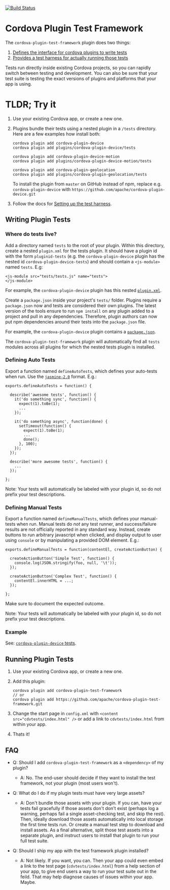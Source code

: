 <!--
#
# Licensed to the Apache Software Foundation (ASF) under one
# or more contributor license agreements.  See the NOTICE file
# distributed with this work for additional information
# regarding copyright ownership.  The ASF licenses this file
# to you under the Apache License, Version 2.0 (the
# "License"); you may not use this file except in compliance
# with the License.  You may obtain a copy of the License at
#
# http://www.apache.org/licenses/LICENSE-2.0
#
# Unless required by applicable law or agreed to in writing,
# software distributed under the License is distributed on an
# "AS IS" BASIS, WITHOUT WARRANTIES OR CONDITIONS OF ANY
#  KIND, either express or implied.  See the License for the
# specific language governing permissions and limitations
# under the License.
#
-->

[![Build Status](https://travis-ci.org/apache/cordova-plugin-test-framework.svg?branch=master)](https://travis-ci.org/apache/cordova-plugin-test-framework)

# Cordova Plugin Test Framework

The `cordova-plugin-test-framework` plugin does two things:

1. [Defines the interface for cordova plugins to write tests](#interface)
2. [Provides a test harness for actually running those tests](#harness)

Tests run directly inside existing Cordova projects, so you can rapidly switch between testing and development. You can also be sure that your test suite is testing the exact versions of plugins and platforms that your app is using.

# TLDR; Try it

1. Use your existing Cordova app, or create a new one.
2. Plugins bundle their tests using a nested plugin in a `/tests` directory. Here are a few examples how install both:

	```shell
	cordova plugin add cordova-plugin-device
	cordova plugin add plugins/cordova-plugin-device/tests

	cordova plugin add cordova-plugin-device-motion
	cordova plugin add plugins/cordova-plugin-device-motion/tests

	cordova plugin add cordova-plugin-geolocation
	cordova plugin add plugins/cordova-plugin-geolocation/tests
	```
	
	To install the plugin from `master` on GitHub instead of npm, replace e.g. `cordova-plugin-device` with `https://github.com/apache/cordova-plugin-device.git`

3. Follow the docs for [Setting up the test harness](#harness).


<a name="interface" />

## Writing Plugin Tests

### Where do tests live?

Add a directory named `tests` to the root of your plugin. Within this directory, create a nested `plugin.xml` for the tests plugin. It should have a plugin id with the form `pluginid-tests` (e.g. the `cordova-plugin-device` plugin has the nested id `cordova-plugin-device-tests`) and should contain a `<js-module>` named `tests`. E.g:

```
<js-module src="tests/tests.js" name="tests">
</js-module>
```

For example, the `cordova-plugin-device` plugin has this nested [`plugin.xml`](https://github.com/apache/cordova-plugin-device/blob/master/tests/plugin.xml).

Create a `package.json` inside your project's `tests/` folder. Plugins require a `package.json` now and tests are considered their own plugins. The latest version of the tools ensure to run `npm install` on any plugin added to a project and pull in any dependencies. Therefore, plugin authors can now put npm dependencies around their tests into the `package.json` file.

For example, the `cordova-plugin-device` plugin contains a [`package.json`](https://github.com/apache/cordova-plugin-device/blob/master/tests/package.json).

The `cordova-plugin-test-framework` plugin will automatically find all `tests` modules across all plugins for which the nested tests plugin is installed.

### Defining Auto Tests

Export a function named `defineAutoTests`, which defines your auto-tests when run. Use the [`jasmine-2.0`](http://jasmine.github.io/2.0/introduction.html) format. E.g.:

```
exports.defineAutoTests = function() {

  describe('awesome tests', function() {
    it('do something sync', function() {
      expect(1).toBe(1);
      ...
    });

    it('do something async', function(done) {
      setTimeout(function() {
        expect(1).toBe(1);
        ...
        done();
      }, 100);
    });
  });

  describe('more awesome tests', function() {
    ...
  });

};
```

Note: Your tests will automatically be labeled with your plugin id, so do not prefix your test descriptions.


### Defining Manual Tests

Export a function named `defineManualTests`, which defines your manual-tests when run. Manual tests do *not* any test runner, and success/failure results are not officially reported in any standard way. Instead, create buttons to run arbitrary javascript when clicked, and display output to user using `console` or by manipulating a provided DOM element. E.g.:

```
exports.defineManualTests = function(contentEl, createActionButton) {

  createActionButton('Simple Test', function() {
    console.log(JSON.stringify(foo, null, '\t'));
  });

  createActionButton('Complex Test', function() {
    contentEl.innerHTML = ...;
  });

};
```

Make sure to document the expected outcome. 

Note: Your tests will automatically be labeled with your plugin id, so do not prefix your test descriptions.


<a name="example">

### Example

See: [`cordova-plugin-device` tests](https://github.com/apache/cordova-plugin-device/blob/master/tests/tests.js).

<a name="harness" />

## Running Plugin Tests

1. Use your existing Cordova app, or create a new one.
2. Add this plugin:

	```
	cordova plugin add cordova-plugin-test-framework
	// or
	cordova plugin add https://github.com/apache/cordova-plugin-test-framework.git
	```

3. Change the start page in `config.xml` with `<content src="cdvtests/index.html" />` or add a link to `cdvtests/index.html` from within your app.
4. Thats it!


## FAQ

* Q: Should I add `cordova-plugin-test-framework` as a `<dependency>` of my plugin?
  * A: No. The end-user should decide if they want to install the test framework, not your plugin (most users won't).

* Q: What do I do if my plugin tests must have very large assets?
  * A: Don't bundle those assets with your plugin. If you can, have your tests fail gracefully if those assets don't don't exist (perhaps log a warning, perhaps fail a single asset-checking test, and skip the rest). Then, ideally download those assets automatically into local storage the first time tests run. Or create a manual test step to download and install assets. As a final alternative, split those test assets into a separate plugin, and instruct users to install that plugin to run your full test suite.

* Q: Should I ship my app with the test framework plugin installed?
  * A: Not likely. If you want, you can. Then your app could even embed a link to the test page (`cdvtests/index.html`) from a help section of your app, to give end users a way to run your test suite out in the feild. That may help diagnose causes of issues within your app. Maybe.
